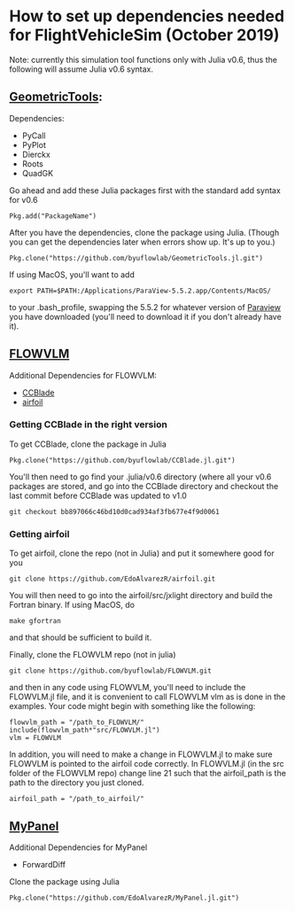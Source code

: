# How to set up dependencies needed for FlightVehicleSim (October 2019)
Note: currently this simulation tool functions only with Julia v0.6, thus the following will assume Julia v0.6 syntax.

## [GeometricTools](https://github.com/byuflowlab/GeometricTools.jl): 

Dependencies:
- PyCall
- PyPlot
- Dierckx
- Roots
- QuadGK

Go ahead and add these Julia packages first with the standard add syntax for v0.6

```Pkg.add("PackageName")```

After you have the dependencies, clone the package using Julia. (Though you can get the dependencies later when errors show up. It's up to you.)

```Pkg.clone("https://github.com/byuflowlab/GeometricTools.jl.git")```

If using MacOS, you'll want to add 

```export PATH=$PATH:/Applications/ParaView-5.5.2.app/Contents/MacOS/```

to your .bash_profile, swapping the 5.5.2 for whatever version of [Paraview](https://www.paraview.org/download/) you have downloaded (you'll need to download it if you don't already have it).

## [FLOWVLM](https://github.com/byuflowlab/FLOWVLM)

Additional Dependencies for FLOWVLM:
- [CCBlade](https://github.com/byuflowlab/CCBlade.jl)
- [airfoil](https://github.com/EdoAlvarezR/airfoil)

### Getting CCBlade in the right version
To get CCBlade, clone the package in Julia

```Pkg.clone("https://github.com/byuflowlab/CCBlade.jl.git")```

You'll then need to go find your .julia/v0.6 directory (where all your v0.6 packages are stored, and go into the CCBlade directory and checkout the last commit before CCBlade was updated to v1.0

```git checkout bb897066c46bd10d0cad934af3fb677e4f9d0061```

### Getting airfoil
To get airfoil, clone the repo (not in Julia) and put it somewhere good for you

```git clone https://github.com/EdoAlvarezR/airfoil.git```

You will then need to go into the airfoil/src/jxlight directory and build the Fortran binary. If using MacOS, do

```make gfortran```

and that should be sufficient to build it.

Finally, clone the FLOWVLM repo (not in julia)

```git clone https://github.com/byuflowlab/FLOWVLM.git```

and then in any code using FLOWVLM, you'll need to include the FLOWVLM.jl file, and it is convenient to call FLOWVLM vlm as is done in the examples. Your code might begin with something like the following:

```
flowvlm_path = "/path_to_FLOWVLM/"
include(flowvlm_path*"src/FLOWVLM.jl")
vlm = FLOWVLM
```

In addition, you will need to make a change in FLOWVLM.jl to make sure FLOWVLM is pointed to the airfoil code correctly. In FLOWVLM.jl (in the src folder of the FLOWVLM repo) change line 21 such that the airfoil_path is the path to the directory you just cloned.

```airfoil_path = "/path_to_airfoil/"```

## [MyPanel](https://github.com/EdoAlvarezR/MyPanel.jl/blob/master/src/MyPanel.jl)

Additional Dependencies for MyPanel
- ForwardDiff

Clone the package using Julia

```Pkg.clone("https://github.com/EdoAlvarezR/MyPanel.jl.git")```
